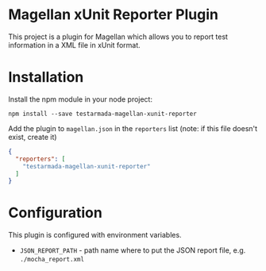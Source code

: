 # Magellan xUnit Reporter Plugin

This project is a plugin for Magellan which allows you to report test information in a XML file in xUnit format.

# Installation

Install the npm module in your node project:

```shell
npm install --save testarmada-magellan-xunit-reporter
```

Add the plugin to `magellan.json` in the `reporters` list (note: if this file doesn't exist, create it)

```json
{
  "reporters": [
    "testarmada-magellan-xunit-reporter"
  ]
}
```

# Configuration

This plugin is configured with environment variables.

- `JSON_REPORT_PATH` - path name where to put the JSON report file, e.g. `./mocha_report.xml`
